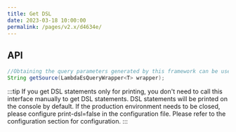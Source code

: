 ```yaml
---
title: Get DSL
date: 2023-03-18 10:00:00
permalink: /pages/v2.x/d4634e/
---
```

## API

```java
//Obtaining the query parameters generated by this framework can be used to check whether the query parameters generated by this framework are correct and other purposes.
String getSource(LambdaEsQueryWrapper<T> wrapper);
```

:::tip
If you get DSL statements only for printing, you don't need to call this interface manually to get DSL statements. DSL statements will be printed on the console by default. If the production environment needs to be closed, please configure print-dsl=false in the configuration file. Please refer to the configuration section for configuration.
:::


